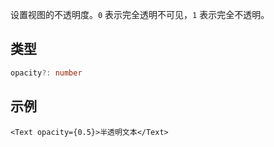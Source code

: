 设置视图的不透明度。`0` 表示完全透明不可见，`1` 表示完全不透明。

## 类型

```ts
opacity?: number
```

## 示例

```tsx
<Text opacity={0.5}>半透明文本</Text>
```